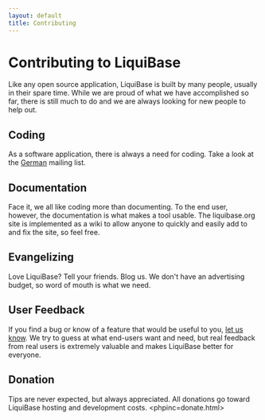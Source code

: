 ```yaml
---
layout: default
title: Contributing
---
```


# Contributing to LiquiBase #

Like any open source application, LiquiBase is built by many people, usually in their spare time.  While we are proud of what we have accomplished so far, there is still much to do and we are always looking for new people to help out.  

## Coding ##

As a software application, there is always a need for coding.  Take a look at the [German](community.html) mailing list.

## Documentation ##

Face it, we all like coding more than documenting.  To the end user, however, the documentation is what makes a tool usable.  The liquibase.org site is implemented as a wiki to allow anyone to quickly and easily add to and fix the site, so feel free.

## Evangelizing ##

Love LiquiBase?  Tell your friends.  Blog us.  We don't have an advertising budget, so word of mouth is what we need.  

## User Feedback ##

If you find a bug or know of a feature that would be useful to you, [let us know](community.html).  We try to guess at what end-users want and need, but real feedback from real users is extremely valuable and makes LiquiBase better for everyone.

## Donation ##

Tips are never expected, but always appreciated.  All donations go toward LiquiBase hosting and development costs. <phpinc=donate.html>
